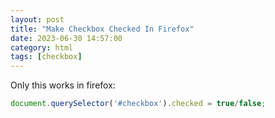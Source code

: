 ```yaml
---
layout: post
title: "Make Checkbox Checked In Firefox"
date: 2023-06-30 14:57:00
category: html
tags: [checkbox]
---
```


Only this works in firefox:  

```javascript
document.querySelector('#checkbox').checked = true/false;
```

[jekyll]: http://jekyllrb.com
[jekyll-gh]: https://github.com/jekyll/jekyll
[jekyll-help]: https://github.com/jekyll/jekyll-help


